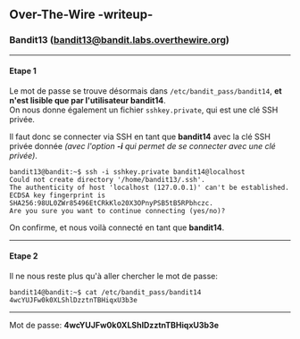 ## Over-The-Wire -writeup-
### Bandit13 (bandit13@bandit.labs.overthewire.org)

---
#### Etape 1

Le mot de passe se trouve désormais dans `/etc/bandit_pass/bandit14`, **et n'est lisible que par l'utilisateur bandit14**.  
On nous donne également un fichier `sshkey.private`, qui est une clé SSH privée.

Il faut donc se connecter via SSH en tant que **bandit14** avec la clé SSH privée donnée *(avec l'option **-i** qui permet de se connecter avec une clé privée)*.

```console
bandit13@bandit:~$ ssh -i sshkey.private bandit14@localhost
Could not create directory '/home/bandit13/.ssh'.
The authenticity of host 'localhost (127.0.0.1)' can't be established.
ECDSA key fingerprint is SHA256:98UL0ZWr85496EtCRkKlo20X3OPnyPSB5tB5RPbhczc.
Are you sure you want to continue connecting (yes/no)? 
```

On confirme, et nous voilà connecté en tant que **bandit14**.

---
#### Etape 2

Il ne nous reste plus qu'à aller chercher le mot de passe:
```console
bandit14@bandit:~$ cat /etc/bandit_pass/bandit14 
4wcYUJFw0k0XLShlDzztnTBHiqxU3b3e
```

---
Mot de passe: **4wcYUJFw0k0XLShlDzztnTBHiqxU3b3e**
